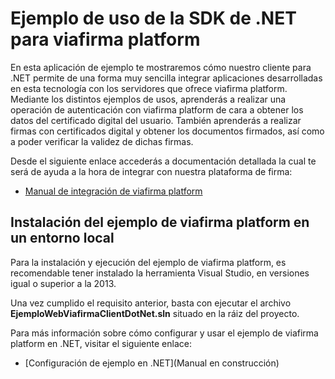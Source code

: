 # Ejemplo de uso de la SDK de .NET para viafirma platform

En esta aplicación de ejemplo te mostraremos cómo nuestro cliente para .NET permite de una forma muy sencilla integrar aplicaciones desarrolladas en esta tecnología con los servidores que ofrece viafirma platform. Mediante los distintos ejemplos de usos, aprenderás a realizar una operación de autenticación con viafirma platform de cara a obtener los datos del certificado digital del usuario. También aprenderás a realizar firmas con certificados digital y obtener los documentos firmados, así como a poder verificar la validez de dichas firmas.

Desde el siguiente enlace accederás a documentación detallada la cual te será de ayuda a la hora de integrar con nuestra plataforma de firma:

* [Manual de integración de viafirma platform](https://doc.viafirma.com/viafirma-platform/integration/)

## Instalación del ejemplo de viafirma platform en un entorno local

Para la instalación y ejecución del ejemplo de viafirma platform, es recomendable tener instalado la herramienta Visual Studio, en versiones igual o superior a la 2013.

Una vez cumplido el requisito anterior, basta con ejecutar el archivo **EjemploWebViafirmaClientDotNet.sln** situado en la ráiz del proyecto.

Para más información sobre cómo configurar y usar el ejemplo de viafirma platform en .NET, visitar el siguiente enlace: 

* [Configuración de ejemplo en .NET](Manual en construcción)
